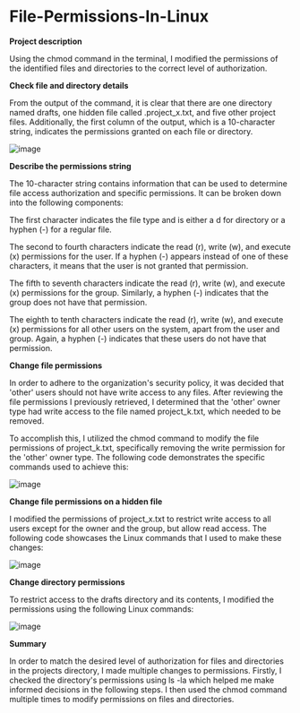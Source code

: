 # File-Permissions-In-Linux

<b>Project description</b>

Using the chmod command in the terminal, I modified the permissions of the identified files and directories to the correct level of authorization.

<b>Check file and directory details</b>

From the output of the command, it is clear that there are one directory named drafts, one hidden file called .project_x.txt, and five other project files. Additionally, the first column of the output, which is a 10-character string, indicates the permissions granted on each file or directory.

![image](https://user-images.githubusercontent.com/131769679/236787219-71f2289c-0846-4ab9-8c08-a52c7f0dd15a.png)

<b>Describe the permissions string</b>

The 10-character string contains information that can be used to determine file access authorization and specific permissions. It can be broken down into the following components:

The first character indicates the file type and is either a d for directory or a hyphen (-) for a regular file.

The second to fourth characters indicate the read (r), write (w), and execute (x) permissions for the user. If a hyphen (-) appears instead of one of these characters, it means that the user is not granted that permission.

The fifth to seventh characters indicate the read (r), write (w), and execute (x) permissions for the group. Similarly, a hyphen (-) indicates that the group does not have that permission.

The eighth to tenth characters indicate the read (r), write (w), and execute (x) permissions for all other users on the system, apart from the user and group. Again, a hyphen (-) indicates that these users do not have that permission.

<b>Change file permissions</b>

In order to adhere to the organization's security policy, it was decided that 'other' users should not have write access to any files. After reviewing the file permissions I previously retrieved, I determined that the 'other' owner type had write access to the file named project_k.txt, which needed to be removed.

To accomplish this, I utilized the chmod command to modify the file permissions of project_k.txt, specifically removing the write permission for the 'other' owner type. The following code demonstrates the specific commands used to achieve this:

![image](https://user-images.githubusercontent.com/131769679/236787263-5c4b688e-81c3-471f-ae00-643818e892d3.png)

<b>Change file permissions on a hidden file</b>

I modified the permissions of project_x.txt to restrict write access to all users except for the owner and the group, but allow read access. The following code showcases the Linux commands that I used to make these changes:

![image](https://user-images.githubusercontent.com/131769679/236787296-5844c3cb-731d-48e1-b812-7e9a68f31d51.png)

<b>Change directory permissions</b>

To restrict access to the drafts directory and its contents, I modified the permissions using the following Linux commands:

![image](https://user-images.githubusercontent.com/131769679/236787374-a02bc71b-5c10-4986-9c81-a355f20b7c54.png)

<b>Summary</b>

In order to match the desired level of authorization for files and directories in the projects directory, I made multiple changes to permissions. Firstly, I checked the directory's permissions using ls -la which helped me make informed decisions in the following steps. I then used the chmod command multiple times to modify permissions on files and directories.
